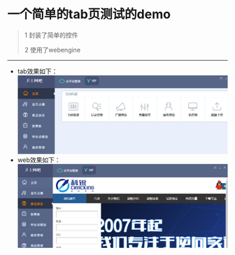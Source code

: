 # 一个简单的tab页测试的demo
>1 封装了简单的控件
>
>2 使用了webengine

***
* tab效果如下：
![](assets/markdown-img-paste-20180715114035199.png)
* web效果如下：
![](assets/markdown-img-paste-2018071511413700.png)
